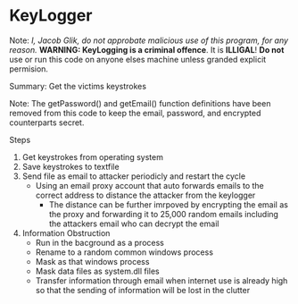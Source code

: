 # KeyLogger

Note: *I, Jacob Glik, do not approbate malicious use of this program, for any reason.*
**WARNING: KeyLogging is a criminal offence**. It is **ILLIGAL**! **Do not** use or run this code on anyone elses machine unless granded explicit permision.

Summary: Get the victims keystrokes 

Note: The getPassword() and getEmail() function definitions have been removed from this code to keep the email, password, and encrypted counterparts secret.

Steps
1. Get keystrokes from operating system
2. Save keystrokes to textfile
3. Send file as email to attacker periodicly and restart the cycle
   - Using an email proxy account that auto forwards emails to the correct address to distance the attacker from the keylogger
     - The distance can be further imrpoved by encrypting the email as the proxy and forwarding it to 25,000 random emails including the attackers email who can decrypt the email
5. Information Obstruction
   - Run in the bacground as a process
   - Rename to a random common windows process
   - Mask as that windows process
   - Mask data files as system.dll files
   - Transfer information through email when internet use is already high so that the sending of information will be lost in the clutter
